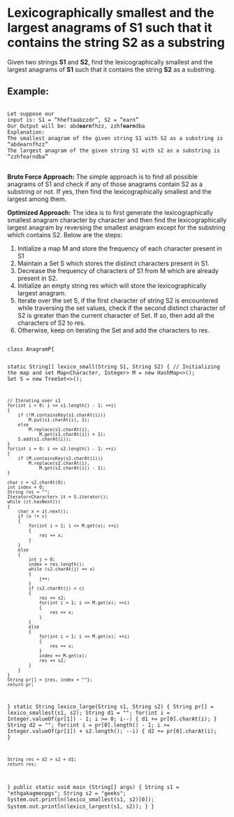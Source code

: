 <h1>Lexicographically smallest and the largest anagrams of S1 such that it contains the string S2 as a substring</h1>
<p>Given two strings <b>S1</b> and <b>S2</b>, find the lexicographically smallest and the largest anagrams of <b>S1</b> such that it contains the string <b>S2</b> as a substring.</p>
<h2>Example:</h2>
<pre>
<code>
Let suppose our
input is: S1 = “hheftaabzzdr”, S2 = “earn” 
Our Output will be: abd<b>earn</b>fhzz, zzhf<b>earn</b>dba
Explanation: 
The smallest anagram of the given string S1 with S2 as a substring is “abdearnfhzz” 
The largest anagram of the given string S1 with s2 as a substring is “zzhfearndba”
</code>
</pre>
<p><b>Brute Force Approach:</b> The simple approach is to find all possible anagrams of S1 and check if any of those anagrams contain S2 as a substring or not. If yes, then find the lexicographically smallest and the largest among them.</p>
<p><b>Optimized Approach:</b> The idea is to first generate the lexicographically smallest anagram character by character and then find the lexicographically largest anagram by reversing the smallest anagram except for the substring which contains S2. Below are the steps:<p>
<ol>
  <li>Initialize a map M and store the frequency of each character present in S1</li>
  <li>Maintain a Set S which stores the distinct characters present in S1.</li>
  <li>Decrease the frequency of characters of S1 from M which are already present in S2.</li>
  <li>Initialize an empty string res which will store the lexicographically largest anagram.</li>
  <li>Iterate over the set S, if the first character of string S2 is encountered while traversing the set values, check if the second distinct character of S2 is greater than the current character of Set. If so, then add all the characters of S2 to res.</li>
  <li>Otherwise, keep on iterating the Set and add the characters to res.</li>
</ol>  
<pre>
<code>
class AnagramP{

static String[] lexico_small(String S1, String S2)
{
    // Initializing the map and set
    Map<Character, Integer> M = new HashMap<>();
    Set<Character> S = new TreeSet<>();
    
    // Iterating over s1
    for(int i = 0; i <= s1.length() - 1; ++i)
    {
        if (!M.containsKey(s1.charAt(i)))
            M.put(s1.charAt(i), 1);
        else
            M.replace(s1.charAt(i),
                M.get(s1.charAt(i)) + 1);
        S.add(s1.charAt(i));
    }
    for(int i = 0; i <= s2.length() - 1; ++i)
    {
        if (M.containsKey(s2.charAt(i)))
            M.replace(s2.charAt(i),
                M.get(s2.charAt(i)) - 1);
    }
   
    char c = s2.charAt(0);
    int index = 0;
    String res = "";
    Iterator<Character> it = S.iterator();
    while (it.hasNext())
    {
        char x = it.next();
        if (x != c)
        {
            for(int i = 1; i <= M.get(x); ++i)
            {
                res += x;
            }
        }
        else
        {
            int j = 0;
            index = res.length();
            while (s2.charAt(j) == x)
            {
                j++;
            }
            if (s2.charAt(j) < c)
            {
                res += s2;
                for(int i = 1; i <= M.get(x); ++i)
                {
                    res += x;
                }
            }
            else
            {
                for(int i = 1; i <= M.get(x); ++i)
                {
                    res += x;
                }
                index += M.get(x);
                res += s2;
            }
        }
    }
    String pr[] = {res, index + ""};
    return pr;
}
static String lexico_large(String s1, String s2)
{
    String pr[] = lexico_smallest(s1, s2);
    String d1 = "";
    for(int i = Integer.valueOf(pr[1]) - 1;
            i >= 0; i--)
    {
        d1 += pr[0].charAt(i);
    }
    String d2 = "";
    for(int i = pr[0].length() - 1;
            i >= Integer.valueOf(pr[1]) +
                                 s2.length();
            --i)
    {
        d2 += pr[0].charAt(i);
    }
     
    String res = d2 + s2 + d1;
    return res;
}
public static void main (String[] args)
{
    String s1 = "ethgakagmenpgs";
    String s2 = "geeks";
    System.out.println(lexico_smallest(s1, s2)[0]);
    System.out.println(lexico_largest(s1, s2));
}
}
</code>
</pre>
